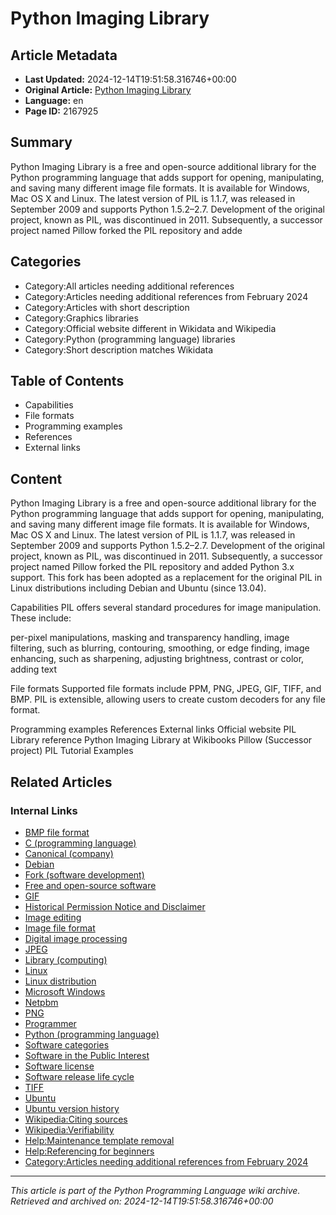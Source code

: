 # Python Imaging Library

## Article Metadata

- **Last Updated:** 2024-12-14T19:51:58.316746+00:00
- **Original Article:** [Python Imaging Library](https://en.wikipedia.org/wiki/Python_Imaging_Library)
- **Language:** en
- **Page ID:** 2167925

## Summary

Python Imaging Library is a free and open-source additional library for the Python programming language that adds support for opening, manipulating, and saving many different image file formats. It is available for Windows, Mac OS X and Linux. The latest version of PIL is 1.1.7, was released in September 2009 and supports Python 1.5.2–2.7.
Development of the original project, known as PIL, was discontinued in 2011. Subsequently, a successor project named Pillow forked the PIL repository and adde

## Categories

- Category:All articles needing additional references
- Category:Articles needing additional references from February 2024
- Category:Articles with short description
- Category:Graphics libraries
- Category:Official website different in Wikidata and Wikipedia
- Category:Python (programming language) libraries
- Category:Short description matches Wikidata

## Table of Contents

- Capabilities
- File formats
- Programming examples
- References
- External links

## Content

Python Imaging Library is a free and open-source additional library for the Python programming language that adds support for opening, manipulating, and saving many different image file formats. It is available for Windows, Mac OS X and Linux. The latest version of PIL is 1.1.7, was released in September 2009 and supports Python 1.5.2–2.7.
Development of the original project, known as PIL, was discontinued in 2011. Subsequently, a successor project named Pillow forked the PIL repository and added Python 3.x support. This fork has been adopted as a replacement for the original PIL in Linux distributions including Debian and Ubuntu (since 13.04).

Capabilities
PIL offers several standard procedures for image manipulation. These include:

per-pixel manipulations,
masking and transparency handling,
image filtering, such as blurring, contouring, smoothing, or edge finding,
image enhancing, such as sharpening, adjusting brightness, contrast or color,
adding text

File formats
Supported file formats include PPM, PNG, JPEG, GIF, TIFF, and BMP.
PIL is extensible, allowing users to create custom decoders for any file format.

Programming examples
References
External links
Official website
PIL Library reference
 Python Imaging Library at Wikibooks
Pillow (Successor project)
PIL Tutorial Examples

## Related Articles

### Internal Links

- [BMP file format](https://en.wikipedia.org/wiki/BMP_file_format)
- [C (programming language)](https://en.wikipedia.org/wiki/C_(programming_language))
- [Canonical (company)](https://en.wikipedia.org/wiki/Canonical_(company))
- [Debian](https://en.wikipedia.org/wiki/Debian)
- [Fork (software development)](https://en.wikipedia.org/wiki/Fork_(software_development))
- [Free and open-source software](https://en.wikipedia.org/wiki/Free_and_open-source_software)
- [GIF](https://en.wikipedia.org/wiki/GIF)
- [Historical Permission Notice and Disclaimer](https://en.wikipedia.org/wiki/Historical_Permission_Notice_and_Disclaimer)
- [Image editing](https://en.wikipedia.org/wiki/Image_editing)
- [Image file format](https://en.wikipedia.org/wiki/Image_file_format)
- [Digital image processing](https://en.wikipedia.org/wiki/Digital_image_processing)
- [JPEG](https://en.wikipedia.org/wiki/JPEG)
- [Library (computing)](https://en.wikipedia.org/wiki/Library_(computing))
- [Linux](https://en.wikipedia.org/wiki/Linux)
- [Linux distribution](https://en.wikipedia.org/wiki/Linux_distribution)
- [Microsoft Windows](https://en.wikipedia.org/wiki/Microsoft_Windows)
- [Netpbm](https://en.wikipedia.org/wiki/Netpbm)
- [PNG](https://en.wikipedia.org/wiki/PNG)
- [Programmer](https://en.wikipedia.org/wiki/Programmer)
- [Python (programming language)](https://en.wikipedia.org/wiki/Python_(programming_language))
- [Software categories](https://en.wikipedia.org/wiki/Software_categories)
- [Software in the Public Interest](https://en.wikipedia.org/wiki/Software_in_the_Public_Interest)
- [Software license](https://en.wikipedia.org/wiki/Software_license)
- [Software release life cycle](https://en.wikipedia.org/wiki/Software_release_life_cycle)
- [TIFF](https://en.wikipedia.org/wiki/TIFF)
- [Ubuntu](https://en.wikipedia.org/wiki/Ubuntu)
- [Ubuntu version history](https://en.wikipedia.org/wiki/Ubuntu_version_history)
- [Wikipedia:Citing sources](https://en.wikipedia.org/wiki/Wikipedia:Citing_sources)
- [Wikipedia:Verifiability](https://en.wikipedia.org/wiki/Wikipedia:Verifiability)
- [Help:Maintenance template removal](https://en.wikipedia.org/wiki/Help:Maintenance_template_removal)
- [Help:Referencing for beginners](https://en.wikipedia.org/wiki/Help:Referencing_for_beginners)
- [Category:Articles needing additional references from February 2024](https://en.wikipedia.org/wiki/Category:Articles_needing_additional_references_from_February_2024)

---
_This article is part of the Python Programming Language wiki archive._
_Retrieved and archived on: 2024-12-14T19:51:58.316746+00:00_